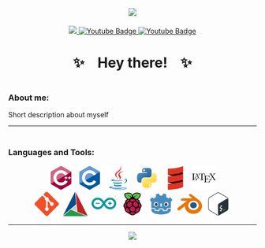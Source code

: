 <div id="header" align="center">
  <a href="https://github.com/Tikitikitikidesuka">
    <img src="https://avatars.githubusercontent.com/u/68425553?v=4" width="150"/>
  </a>
</div>

<br>

<div id="badges" align="center">
  <a href="https://tikitikitikidesuka.itch.io/">
    <img src="https://img.shields.io/badge/Itch.io-fa5d5b?logo=itch.io&logoColor=white&style=for-the-badge" />
  </a>
  <a href="https://github.com/Tikitikitikidesuka">
    <img src="https://img.shields.io/badge/Github-393838?style=for-the-badge&logo=github&logoColor=white" alt="Youtube Badge"/>
  </a>
  <a href="https://www.youtube.com/channel/UC4r_WrJ5SXjd10lFQdO3UyQ">
    <img src="https://img.shields.io/badge/YouTube-red?style=for-the-badge&logo=youtube&logoColor=white" alt="Youtube Badge"/>
  </a>
</div>

<h1 align="center">✨&nbsp;&nbsp;&nbsp;&nbsp;Hey there!&nbsp;&nbsp;&nbsp;&nbsp;✨</h1>


<h3><br>About me:</br></h3>

Short description about myself


---


<h3><br>Languages and Tools:</br></h3>
<div id="languages" align="center">
  <img src="https://github.com/devicons/devicon/blob/master/icons/cplusplus/cplusplus-original.svg" title="C++" height="50"/>&nbsp;
  <img src="https://github.com/devicons/devicon/blob/master/icons/c/c-original.svg" title="C" height="50"/>&nbsp;
  <img src="https://github.com/devicons/devicon/blob/master/icons/java/java-original.svg" title="Java" height="50"/>&nbsp;
  <img src="https://github.com/devicons/devicon/blob/master/icons/python/python-original.svg" title="Python" height="50"/>&nbsp;
  <img src="https://github.com/devicons/devicon/blob/master/icons/scala/scala-original.svg" title="Scala" height="50"/>&nbsp;
  <img src="https://github.com/devicons/devicon/blob/master/icons/latex/latex-original.svg" title="LaTeX" height="50">
</div>

<div id="tools" align="center">
  <img src="https://github.com/devicons/devicon/blob/master/icons/git/git-original.svg" title="Git" height="50"/>&nbsp;
  <img src="https://github.com/devicons/devicon/blob/master/icons/cmake/cmake-original.svg" title="CMake" height="50"/>&nbsp;
  <img src="https://github.com/devicons/devicon/blob/master/icons/arduino/arduino-original.svg" title="Arduino" height="50"/>&nbsp;
  <img src="https://github.com/devicons/devicon/blob/master/icons/raspberrypi/raspberrypi-original.svg" title="RaspberryPi"height="50"/>&nbsp;
  <img src="https://github.com/devicons/devicon/blob/master/icons/godot/godot-original.svg" title="Godot" height="50"/>&nbsp;
  <img src="https://github.com/devicons/devicon/blob/master/icons/blender/blender-original.svg" title="Blender"height="50"/>&nbsp;
  <img src="https://github.com/devicons/devicon/blob/master/icons/bash/bash-original.svg" title="Bash" height="50"/>
</div>


---


<div id="stats" align="center">
  <img src="https://github-readme-stats.vercel.app/api?username=Tikitikitikidesuka&show_icons=true&theme=radical&bg_color=4,923469,7c3364,672d5c,4c3159&title_color=ff75a1&border_radius=5" />
</div>
